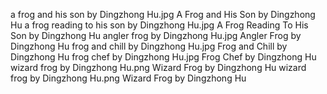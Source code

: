 a frog and his son by Dingzhong Hu.jpg A Frog and His Son by Dingzhong Hu
a frog reading to his son by Dingzhong Hu.jpg A Frog Reading To His Son by Dingzhong Hu
angler frog by Dingzhong Hu.jpg Angler Frog by Dingzhong Hu
frog and chill by Dingzhong Hu.jpg Frog and Chill by Dingzhong Hu
frog chef by Dingzhong Hu.jpg Frog Chef by Dingzhong Hu
wizard frog by Dingzhong Hu.png Wizard Frog by Dingzhong Hu
wizard frog by Dingzhong Hu.png Wizard Frog by Dingzhong Hu
